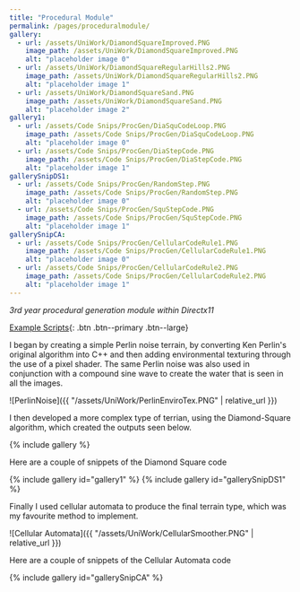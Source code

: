 ```yaml
---
title: "Procedural Module"
permalink: /pages/proceduralmodule/
gallery:
  - url: /assets/UniWork/DiamondSquareImproved.PNG
    image_path: /assets/UniWork/DiamondSquareImproved.PNG
    alt: "placeholder image 0"
  - url: /assets/UniWork/DiamondSquareRegularHills2.PNG
    image_path: /assets/UniWork/DiamondSquareRegularHills2.PNG
    alt: "placeholder image 1"    
  - url: /assets/UniWork/DiamondSquareSand.PNG
    image_path: /assets/UniWork/DiamondSquareSand.PNG
    alt: "placeholder image 2"
gallery1:
  - url: /assets/Code Snips/ProcGen/DiaSquCodeLoop.PNG
    image_path: /assets/Code Snips/ProcGen/DiaSquCodeLoop.PNG
    alt: "placeholder image 0"
  - url: /assets/Code Snips/ProcGen/DiaStepCode.PNG
    image_path: /assets/Code Snips/ProcGen/DiaStepCode.PNG
    alt: "placeholder image 1" 
gallerySnipDS1:
  - url: /assets/Code Snips/ProcGen/RandomStep.PNG
    image_path: /assets/Code Snips/ProcGen/RandomStep.PNG
    alt: "placeholder image 0"
  - url: /assets/Code Snips/ProcGen/SquStepCode.PNG
    image_path: /assets/Code Snips/ProcGen/SquStepCode.PNG
    alt: "placeholder image 1"  
gallerySnipCA:
  - url: /assets/Code Snips/ProcGen/CellularCodeRule1.PNG
    image_path: /assets/Code Snips/ProcGen/CellularCodeRule1.PNG
    alt: "placeholder image 0"
  - url: /assets/Code Snips/ProcGen/CellularCodeRule2.PNG
    image_path: /assets/Code Snips/ProcGen/CellularCodeRule2.PNG
    alt: "placeholder image 1"
---
```

*3rd year procedural generation module within Directx11*

[Example Scripts]({{"https://github.com/LeSmurk/ExampleCode/tree/master/ProcGen"}}){: .btn .btn--primary .btn--large}

I began by creating a simple Perlin noise terrain, by converting Ken Perlin's original algorithm into C++ and then adding environmental texturing through the use of a pixel shader.
The same Perlin noise was also used in conjunction with a compound sine wave to create the water that is seen in all the images.

![PerlinNoise]({{ "/assets/UniWork/PerlinEnviroTex.PNG" | relative_url }})

I then developed a more complex type of terrian, using the Diamond-Square algorithm, which created the outputs seen below.

{% include gallery %}

Here are a couple of snippets of the Diamond Square code

{% include gallery id="gallery1" %}
{% include gallery id="gallerySnipDS1" %}

Finally I used cellular automata to produce the final terrain type, which was my favourite method to implement.

![Cellular Automata]({{ "/assets/UniWork/CellularSmoother.PNG" | relative_url }})

Here are a couple of snippets of the Cellular Automata code

{% include gallery id="gallerySnipCA" %}
